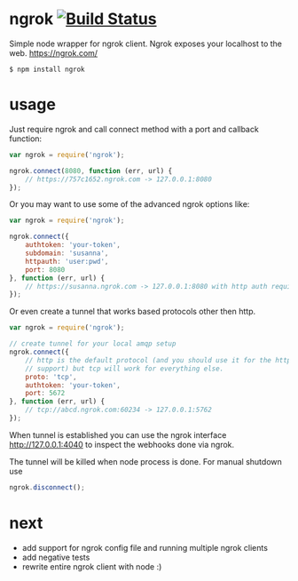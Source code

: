 ngrok [![Build Status](https://travis-ci.org/bubenshchykov/ngrok.png?branch=master)](https://travis-ci.org/bubenshchykov/ngrok)
=====

Simple node wrapper for ngrok client. Ngrok exposes your localhost to the web. https://ngrok.com/
```shell
$ npm install ngrok
```
usage
====
Just require ngrok and call connect method with a port and callback function:

```javascript
var ngrok = require('ngrok');

ngrok.connect(8080, function (err, url) {
	// https://757c1652.ngrok.com -> 127.0.0.1:8080 
});
```
Or you may want to use some of the advanced ngrok options like:
```javascript
var ngrok = require('ngrok');

ngrok.connect({
	authtoken: 'your-token',
	subdomain: 'susanna',
	httpauth: 'user:pwd',
	port: 8080
}, function (err, url) {
	// https://susanna.ngrok.com -> 127.0.0.1:8080 with http auth required
});
```

Or even create a tunnel that works based protocols other then http.
```javascript
var ngrok = require('ngrok');

// create tunnel for your local amqp setup
ngrok.connect({
	// http is the default protocol (and you should use it for the https
	// support) but tcp will work for everything else.
	proto: 'tcp',
	authtoken: 'your-token',
	port: 5672
}, function (err, url) {
	// tcp://abcd.ngrok.com:60234 -> 127.0.0.1:5762
});
```



When tunnel is established you can use the ngrok interface http://127.0.0.1:4040 to inspect the webhooks done via ngrok.

The tunnel will be killed when node process is done. For manual shutdown use

```javascript
ngrok.disconnect();
```

next
=====
* add support for ngrok config file and running multiple ngrok clients
* add negative tests
* rewrite entire ngrok client with node :)
